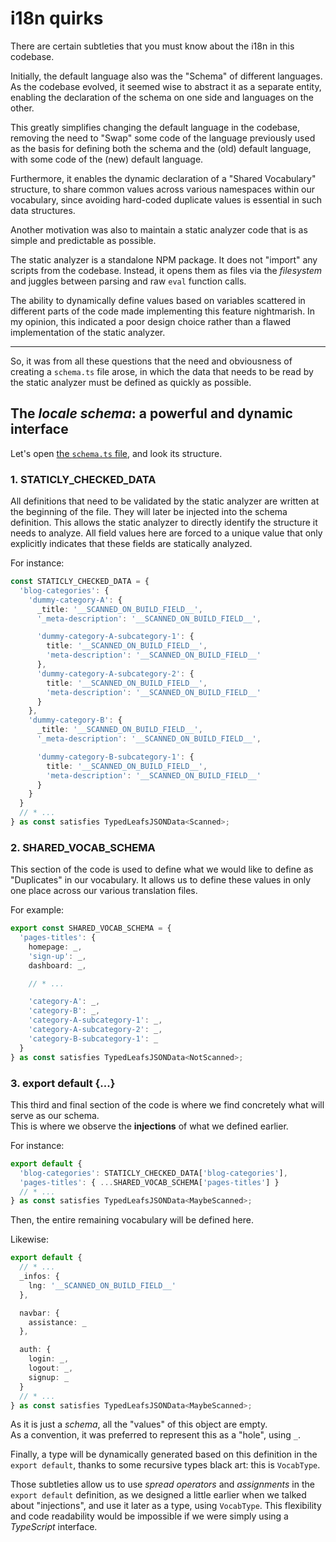 # i18n quirks

There are certain subtleties that you must know about the i18n in this codebase.

Initially, the default language also was the "Schema" of different languages.  
As the codebase evolved, it seemed wise to abstract it as a separate entity, enabling the declaration of the schema on one side and languages on the
other.

This greatly simplifies changing the default language in the codebase, removing the need to "Swap" some code of the language previously used as the
basis for defining both the schema and the (old) default language, with some code of the (new) default language.

Furthermore, it enables the dynamic declaration of a "Shared Vocabulary" structure, to share common values across various namespaces within our
vocabulary, since avoiding hard-coded duplicate values is essential in such data structures.

Another motivation was also to maintain a static analyzer code that is as simple and predictable as possible.

The static analyzer is a standalone NPM package. It does not "import" any scripts from the codebase. Instead, it opens them as files via the
_filesystem_ and juggles between parsing and raw `eval` function calls.

The ability to dynamically define values based on variables scattered in different parts of the code made implementing this feature nightmarish. In my
opinion, this indicated a poor design choice rather than a flawed implementation of the static analyzer.

---

So, it was from all these questions that the need and obviousness of creating a `schema.ts` file arose, in which the data that needs to be read by the
static analyzer must be defined as quickly as possible.

## The _locale schema_: a powerful and dynamic interface

Let's open [the `schema.ts` file](/src/i18n/locales/schema.ts), and look its structure.

### 1. STATICLY_CHECKED_DATA

All definitions that need to be validated by the static analyzer are written at the beginning of the file. They will later be injected into the schema
definition. This allows the static analyzer to directly identify the structure it needs to analyze. All field values here are forced to a unique value
that only explicitly indicates that these fields are statically analyzed.

For instance:

```ts
const STATICLY_CHECKED_DATA = {
  'blog-categories': {
    'dummy-category-A': {
      _title: '__SCANNED_ON_BUILD_FIELD__',
      '_meta-description': '__SCANNED_ON_BUILD_FIELD__',

      'dummy-category-A-subcategory-1': {
        title: '__SCANNED_ON_BUILD_FIELD__',
        'meta-description': '__SCANNED_ON_BUILD_FIELD__'
      },
      'dummy-category-A-subcategory-2': {
        title: '__SCANNED_ON_BUILD_FIELD__',
        'meta-description': '__SCANNED_ON_BUILD_FIELD__'
      }
    },
    'dummy-category-B': {
      _title: '__SCANNED_ON_BUILD_FIELD__',
      '_meta-description': '__SCANNED_ON_BUILD_FIELD__',

      'dummy-category-B-subcategory-1': {
        title: '__SCANNED_ON_BUILD_FIELD__',
        'meta-description': '__SCANNED_ON_BUILD_FIELD__'
      }
    }
  }
  // * ...
} as const satisfies TypedLeafsJSONData<Scanned>;
```

### 2. SHARED_VOCAB_SCHEMA

This section of the code is used to define what we would like to define as "Duplicates" in our vocabulary. It allows us to define these values in only
one place across our various translation files.

For example:

```ts
export const SHARED_VOCAB_SCHEMA = {
  'pages-titles': {
    homepage: _,
    'sign-up': _,
    dashboard: _,

    // * ...

    'category-A': _,
    'category-B': _,
    'category-A-subcategory-1': _,
    'category-A-subcategory-2': _,
    'category-B-subcategory-1': _
  }
} as const satisfies TypedLeafsJSONData<NotScanned>;
```

### 3. export default {...}

This third and final section of the code is where we find concretely what will serve as our schema.  
This is where we observe the **injections** of what we defined earlier.

For instance:

```ts
export default {
  'blog-categories': STATICLY_CHECKED_DATA['blog-categories'],
  'pages-titles': { ...SHARED_VOCAB_SCHEMA['pages-titles'] }
  // * ...
} as const satisfies TypedLeafsJSONData<MaybeScanned>;
```

Then, the entire remaining vocabulary will be defined here.

Likewise:

```ts
export default {
  // * ...
  _infos: {
    lng: '__SCANNED_ON_BUILD_FIELD__'
  },

  navbar: {
    assistance: _
  },

  auth: {
    login: _,
    logout: _,
    signup: _
  }
  // * ...
} as const satisfies TypedLeafsJSONData<MaybeScanned>;
```

As it is just a _schema_, all the "values" of this object are empty.  
As a convention, it was preferred to represent this as a "hole", using `_`.

Finally, a type will be dynamically generated based on this definition in the `export default`, thanks to some recursive types black art: this is
`VocabType`.

Those subtleties allow us to use _spread operators_ and _assignments_ in the `export default` definition, as we designed a little earlier when we
talked about "injections", and use it later as a type, using `VocabType`. This flexibility and code readability would be impossible if we were simply
using a _TypeScript_ interface.
